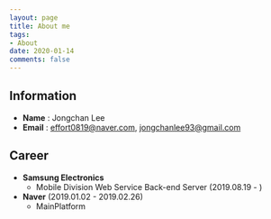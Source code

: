 ```yaml
---
layout: page
title: About me
tags: 
- About
date: 2020-01-14
comments: false
---
```


## Information

- **Name** : Jongchan Lee
- **Email** : effort0819@naver.com, jongchanlee93@gmail.com

## Career

- **Samsung Electronics**
  - Mobile Division Web Service Back-end Server (2019.08.19 - )
- **Naver** (2019.01.02 - 2019.02.26)
  - MainPlatform

